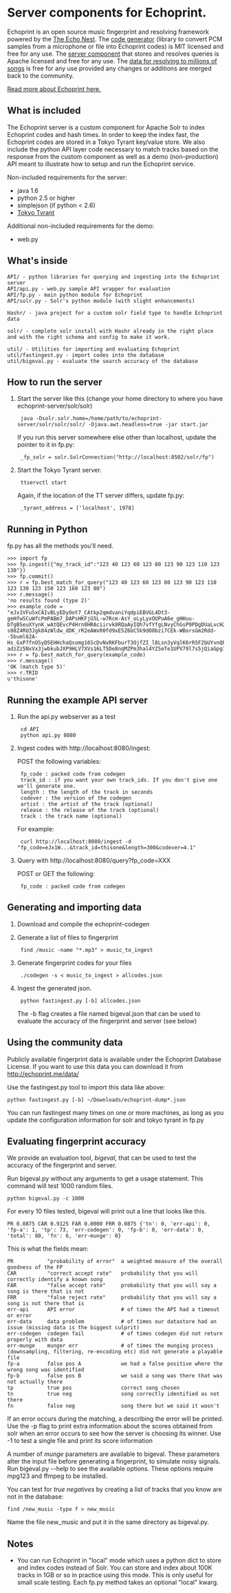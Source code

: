 # Server components for Echoprint.

Echoprint is an open source music fingerprint and resolving framework powered by the [The Echo Nest](http://the.echonest.com/ "The Echo Nest"). The [code generator](http://github.com/echonest/echoprint-codegen "echoprint-codegen") (library to convert PCM samples from a microphone or file into Echoprint codes) is MIT licensed and free for any use. The [server component](http://github.com/echonest/echoprint-server "echoprint-server") that stores and resolves queries is Apache licensed and free for any use. The [data for resolving to millions of songs](http://echoprint.me/data "Echoprint Data") is free for any use provided any changes or additions are merged back to the community. 

[Read more about Echoprint here.](http://echoprint.me)

## What is included

The Echoprint server is a custom component for Apache Solr to index Echoprint codes and hash times. In order to keep the index fast, the Echoprint codes are stored in a Tokyo Tyrant key/value store. We also include the python API layer code necessary to match tracks based on the response from the custom component as well as a demo (non-production) API meant to illustrate how to setup and run the Echoprint service.

Non-included requirements for the server:

* java 1.6
* python 2.5 or higher
* simplejson (if python < 2.6)
* [Tokyo Tyrant](http://fallabs.com/tokyotyrant/)

Additional non-included requirements for the demo:

* web.py


## What's inside

    API/ - python libraries for querying and ingesting into the Echoprint server
    API/api.py - web.py sample API wrapper for evaluation
    API/fp.py - main python module for Echoprint
    API/solr.py - Solr's python module (with slight enhancements)

    Hashr/ - java project for a custom solr field type to handle Echoprint data

    solr/ - complete solr install with Hashr already in the right place and with the right schema and config to make it work.
    
    util/ - Utilities for importing and evaluating Echoprint
    util/fastingest.py - import codes into the database
    util/bigeval.py - evaluate the search accuracy of the database


## How to run the server

1. Start the server like this (change your home directory to where you have echoprint-server/solr/solr)

        java -Dsolr.solr.home=/home/path/to/echoprint-server/solr/solr/solr/ -Djava.awt.headless=true -jar start.jar

    If you run this server somewhere else other than localhost, update the pointer to it in fp.py:

        _fp_solr = solr.SolrConnection("http://localhost:8502/solr/fp")

2. Start the Tokyo Tyrant server.

        ttservctl start

    Again, if the location of the TT server differs, update fp.py:

        _tyrant_address = ['localhost', 1978]

## Running in Python

fp.py has all the methods you'll need.

    >>> import fp
    >>> fp.ingest({"my_track_id":"123 40 123 60 123 80 123 90 123 110 123 130"})
    >>> fp.commit()
    >>> r = fp.best_match_for_query("123 40 123 60 123 80 123 90 123 110 123 130 123 150 123 160 123 80")
    >>> r.message()
    'no results found (type 2)'
    >>> example_code = "eJx1VFuSxCAIvBLyEDyOot7_CAtkp2qmdvaniYqdpiEBVGL4Dt3-geHfwSCuWfcPmPABm7_DAPsHKFjG5L-w7Rcm-AsY_oLyLyxOUPuA6e_gHHuu-bTgBSeuXYynK_wAtQEvcP4Hrn0HRAciirvk8RQaAyIQh7vfYfgLNvyChGsP9PDgDUaLvcH2AVHRNwAYg_qJ2M5qUWI4KtAiRqGe53cP6xFd-s08Z4RU3Jgk84zWldw_dDK_rR2eAWxR0fd9xE5Z6bC5k9dO8bzi7CEk-WBorsGm2Rdd--5buml62A-Hs_GxP7fnOSyD5EHHchaQsomg16ScDvNvRKFburT3OjfZI_l8Lsn3yVqlK6rR5F2bUYvnQPqw7srrcNn7Kp_QS28zLv92fCwZB5OWz5Pzgqvma4BZH54Y0lsyV88IA2SWb50yIj58bUzKfB0lD9YxK948yLyWlYXuI30WDUj67D4x73Vpp_yIPqauZoTy6Gy5XtxO-adzZz5NxVx3jwbkubJXP9HLV7XVs16LT5De8nqMZPm3hal4YZSeTe1UPV79l7s5jQiaGpg1tOapL4LUhYBnVN3iu_qpVR_tps9c6i67xE_N5YSaY4uOZbwoE6t_k1rNLSypPvTqf_wa6v13tupfdBczdovfRPnYMPULPHMfp2v_ADyGOfw="
    >>> r = fp.best_match_for_query(example_code)
    >>> r.message()
    'OK (match type 5)'
    >>> r.TRID
    u'thisone'

## Running the example API server

1. Run the api.py webserver as a test

        cd API
        python api.py 8080

2. Ingest codes with http://localhost:8080/ingest:

    POST the following variables:

        fp_code : packed code from codegen
        track_id : if you want your own track_ids. If you don't give one we'll generate one.
        length : the length of the track in seconds
        codever : the version of the codegen
        artist : the artist of the track (optional)
        release : the release of the track (optional)
        track : the track name (optional)

    For example:

        curl http://localhost:8080/ingest -d "fp_code=eJx1W...&track_id=thisone&length=300&codever=4.1"

3. Query with http://localhost:8080/query?fp_code=XXX

    POST or GET the following:

        fp_code : packed code from codegen

## Generating and importing data

1. Download and compile the echoprint-codegen
2. Generate a list of files to fingerprint

        find /music -name "*.mp3" > music_to_ingest
4. Generate fingerprint codes for your files

        ./codegen -s < music_to_ingest > allcodes.json
5. Ingest the generated json.

        python fastingest.py [-b] allcodes.json
    The -b flag creates a file named bigeval.json that can be used to evaluate the accuracy of the fingerprint and server (see below)

## Using the community data

Publicly available fingerprint data is available under the Echoprint Database License. If you want to use this data
you can download it from http://echoprint.me/data/

Use the fastingest.py tool to import this data like above:

    python fastingest.py [-b] ~/Downloads/echoprint-dump*.json

You can run fastingest many times on one or more machines, as long as you update the configuration information for solr and tokyo tyrant in fp.py

## Evaluating fingerprint accuracy
We provide an evaluation tool, _bigeval_, that can be used to test the accuracy of the fingerprint and server.

Run bigeval.py without any arguments to get a usage statement. This command will test 1000 random files.

    python bigeval.py -c 1000

For every 10 files tested, bigeval will print out a line that looks like this.

    PR 0.0875 CAR 0.9125 FAR 0.0000 FRR 0.0875 {'tn': 0, 'err-api': 0, 'fp-a': 1, 'tp': 73, 'err-codegen': 0, 'fp-b': 0, 'err-data': 0, 'total': 80, 'fn': 6, 'err-munge': 0}

This is what the fields mean:

    PR           "probability of error"  a weighted measure of the overall goodness of the FP
    CAR          "correct accept rate"   probability that you will correctly identify a known song
    FAR          "false accept rate"     probability that you will say a song is there that is not
    FRR          "false reject rate"     probability that you will say a song is not there that is
    err-api      API error               # of times the API had a timeout or error
    err-data     data problem            # of times our datastore had an issue (missing data is the biggest culprit)
    err-codegen  codegen fail            # of times codegen did not return properly with data
    err-munge    munger err              # of times the munging process (downsampling, filtering, re-encoding etc) did not generate a playable file
    fp-a         false pos A             we had a false positive where the wrong song was identified
    fp-b         false pos B             we said a song was there that was not actually there
    tp           true pos                correct song chosen
    tn           true neg                song correctly identified as not there
    fn           false neg               song there but we said it wasn't

If an error occurs during the matching, a describing the error will be printed.
Use the -p flag to print extra information about the scores obtained from solr  when an error occurs to see how the server is choosing its winner.
Use -1 <file> to test a single file and print its score information

A number of _munge_ parameters are available to bigeval. These parameters alter the input file before generating a fingerprint, to simulate noisy signals.
Run bigeval.py --help to see the available options. These options require mpg123 and ffmpeg to be installed.

You can test for _true negatives_ by creating a list of tracks that you know are not in the database:

    find /new_music -type f > new_music

Name the file new_music and put it in the same directory as bigeval.py.

## Notes

* You can run Echoprint in "local" mode which uses a python dict to store and index codes instead of Solr. You can store and index about 100K tracks in 1GB or so in practice using this mode. This is only useful for small scale testing. Each fp.py method takes an optional "local" kwarg.

